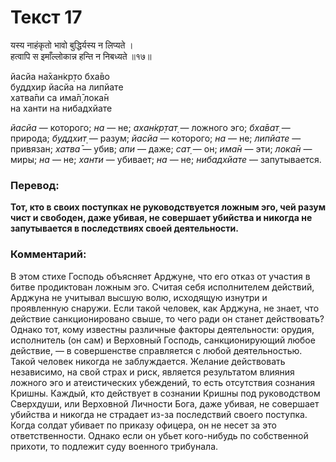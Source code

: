 # Текст 17

यस्य नाहंकृतो भावो बुद्धिर्यस्य न लिप्यते ।  
हत्वापि स इमाँल्लोकान्न हन्ति न निबध्यते ॥१७॥

йасйа на̄хан̇кр̣то бха̄во  
буддхир йасйа на липйате  
хатва̄пи са има̄л̣̄ лока̄н  
на ханти на нибадхйате

_йасйа_ — которого; _на_ — не; _ахан̇кр̣тат̣_ — ложного эго; _бха̄ват̣_ — природа; _буддхит̣_ — разум; _йасйа_ — которого; _на_ — не; _липйате_ — привязан; _хатва̄_ — убив; _апи_ — даже; _сат̣_ — он; _има̄н_ — эти; _лока̄н_ — миры; _на_ — не; _ханти_ — убивает; _на_ — не; _нибадхйате_ — запутывается.

### Перевод:

**Тот, кто в своих поступках не руководствуется ложным эго, чей разум чист и свободен, даже убивая, не совершает убийства и никогда не запутывается в последствиях своей деятельности.**

### Комментарий:

В этом стихе Господь объясняет Арджуне, что его отказ от участия в битве продиктован ложным эго. Считая себя исполнителем действий, Арджуна не учитывал высшую волю, исходящую изнутри и проявленную снаружи. Если такой человек, как Арджуна, не знает, что действие санкционировано свыше, то чего ради он станет действовать? Однако тот, кому известны различные факторы деятельности: орудия, исполнитель (он сам) и Верховный Господь, санкционирующий любое действие, — в совершенстве справляется с любой деятельностью. Такой человек никогда не заблуждается. Желание действовать независимо, на свой страх и риск, является результатом влияния ложного эго и атеистических убеждений, то есть отсутствия сознания Кришны. Каждый, кто действует в сознании Кришны под руководством Сверхдуши, или Верховной Личности Бога, даже убивая, не совершает убийства и никогда не страдает из-за последствий своего поступка. Когда солдат убивает по приказу офицера, он не несет за это ответственности. Однако если он убьет кого-нибудь по собственной прихоти, то подлежит суду военного трибунала.